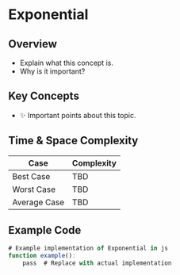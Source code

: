 # Exponential

## **Overview**
- Explain what this concept is.
- Why is it important?

## **Key Concepts**
- ✨ Important points about this topic.

## **Time & Space Complexity**
| Case         | Complexity |
| ------------ | ---------- |
| Best Case    | TBD        |
| Worst Case   | TBD        |
| Average Case | TBD        |

## **Example Code**
```js
# Example implementation of Exponential in js
function example():
    pass  # Replace with actual implementation
